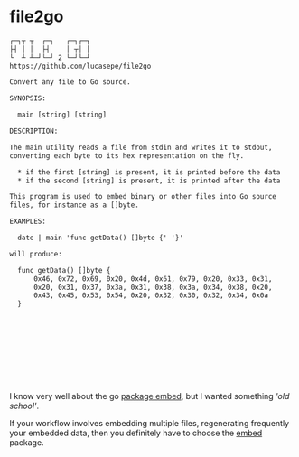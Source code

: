 # file2go


```txt
┌─┐┬ ┬  ┌─┐   ┌─┐┌─┐
├┤ │ │  ├┤    │ ┬│ │
└  ┴ ┴─┘└─┘ 2 └─┘└─┘
https://github.com/lucasepe/file2go

Convert any file to Go source.

SYNOPSIS:

  main [string] [string]

DESCRIPTION:

The main utility reads a file from stdin and writes it to stdout,
converting each byte to its hex representation on the fly.

  * if the first [string] is present, it is printed before the data
  * if the second [string] is present, it is printed after the data

This program is used to embed binary or other files into Go source
files, for instance as a []byte.

EXAMPLES:

  date | main 'func getData() []byte {' '}'

will produce:

  func getData() []byte {
      0x46, 0x72, 0x69, 0x20, 0x4d, 0x61, 0x79, 0x20, 0x33, 0x31,
      0x20, 0x31, 0x37, 0x3a, 0x31, 0x38, 0x3a, 0x34, 0x38, 0x20,
      0x43, 0x45, 0x53, 0x54, 0x20, 0x32, 0x30, 0x32, 0x34, 0x0a
  }
```

<br/><br/><br/><br/>
---

I know very well about the go [package embed](https://pkg.go.dev/embed), but I wanted something _'old school'_.

If your workflow involves embedding multiple files, regenerating frequently your embedded data, then you definitely have to choose the [embed](https://pkg.go.dev/embed) package.
